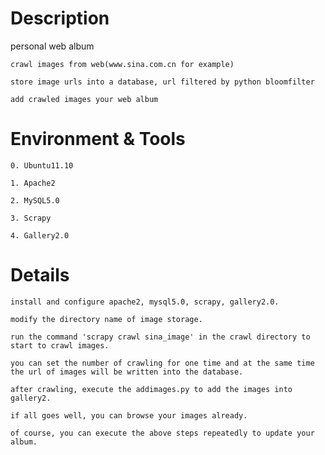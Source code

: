 Description
=========
personal web album

    crawl images from web(www.sina.com.cn for example)  
    
    store image urls into a database, url filtered by python bloomfilter  
    
    add crawled images your web album

Environment & Tools
=========

    0. Ubuntu11.10

    1. Apache2

    2. MySQL5.0

    3. Scrapy

    4. Gallery2.0

Details
========

    install and configure apache2, mysql5.0, scrapy, gallery2.0.  

    modify the directory name of image storage.  

    run the command 'scrapy crawl sina_image' in the crawl directory to start to crawl images.  

    you can set the number of crawling for one time and at the same time the url of images will be written into the database.  

    after crawling, execute the addimages.py to add the images into gallery2.  

    if all goes well, you can browse your images already.  

    of course, you can execute the above steps repeatedly to update your album.



